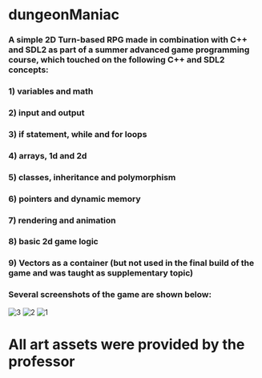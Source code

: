 # dungeonManiac

### A simple 2D Turn-based RPG made in combination with C++ and SDL2 as part of a summer advanced game programming course, which touched on the following C++ and SDL2 concepts: 

### 1) variables and math

### 2) input and output
  
### 3)  if statement, while and for loops
  
### 4) arrays, 1d and 2d
  
### 5) classes, inheritance and polymorphism

### 6) pointers and dynamic memory
  
### 7) rendering and animation
  
### 8) basic 2d game logic

### 9) Vectors as a container (but not used in the final build of the game and was taught as supplementary topic)

### Several screenshots of the game are shown below:

![3](https://github.com/alis0712/dungeonManiac/assets/62857780/17f80c87-7214-43e0-98ba-80f90a557e11)
![2](https://github.com/alis0712/dungeonManiac/assets/62857780/25cf0aff-5e0b-49b9-8c88-2133cd179b0b)
![1](https://github.com/alis0712/dungeonManiac/assets/62857780/1b89661f-14cc-4f5d-b6d2-30181d8e42aa)




# All art assets were provided by the professor
  

